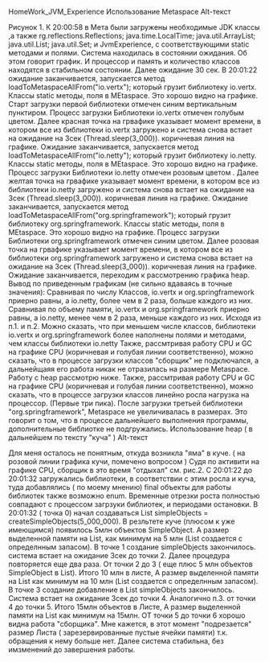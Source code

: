 HomeWork_JVM_Experience
Использование Metaspace
Alt-текст

Рисунок 1.
К 20:00:58 в Мета были загружены необходимые JDK классы ,а также rg.reflections.Reflections; java.time.LocalTime; java.util.ArrayList; java.util.List; java.util.Set; и JvmExperience, с соответствующими static методами и полями. Система находилась в состоянии ожидания. Об этом говорит график. И процессор и память и количество классов находятся в стабильном состоянии.
Далее ожидание 30 сек.
В 20:01:22 ожидание заканчивается, запускается метод loadToMetaspaceAllFrom("io.vertx"); который грузит библиотеку io.vertx. Классы static методы, поля в MEtaspace. Это хорошо видно на графике. Старт загрузки первой библиотеки отмечен синим вертикальным пунктиром. Процесс загрузки Библиотеки io.vertx отмечен голубым цветом.
Далее красная точка на грвафике указывает момент времени, в котором все из библиотеки io.vertx загружено и система снова встает на ожидание на 3сек (Thread.sleep(3_000)). коричневая линия на графике.
Ожидание заканчивается, запускается метод loadToMetaspaceAllFrom("io.netty"); который грузит библиотеку io.netty. Классы static методы, поля в MEtaspace. Это хорошо видно на графике. Процесс загрузки Библиотеки io.netty отмечен розовым цветом .
Далее желтая точка на грвафике указывает момент времени, в котором все из библиотеки io.netty загружено и система снова встает на ожидание на 3сек (Thread.sleep(3_000)). коричневая линия на графике.
Ожидание заканчивается, запускается метод loadToMetaspaceAllFrom("org.springframework"); который грузит библиотеку org.springframework. Классы static методы, поля в MEtaspace. Это хорошо видно на графике. Процесс загрузки Библиотеки org.springframework отмечен синим цветом.
Далее розовая точка на грвафике указывает момент времени, в котором все из библиотеки org.springframework загружено и система снова встает на ожидание на 3сек (Thread.sleep(3_000)). коричневая линия на графике.
Ожидание заканчивается, переходим к рассмотрению графика heap.
Вывод по приведенным графикам (не сильно вдаваясь в точные значения):
Сравнивая по числу Классов, io.vertx и org.springframework приерно равны, а io.netty, более чем в 2 раза, больше каждого из них.
Сравнивая по объему памяти, io.vertx и org.springframework приерно равны, а io.netty, менее чем в 2 раза, меньше каждого из них.
Исходя из п.1. и п.2. Можно сказать, что при меньшем числе классов, библиотеки io.vertx и org.springframework более наполнены полями и методами, чем классы библиотеки io.netty
Также, рассмтривая работу CPU и GC на графике CPU (коричневая и голубая линии соответственно), можно сказать, что в процессе загрузки классов "сборщик" не подключался, а дальнейщаяя его работа никак не отразилась на размере Metaspace. Работу с heap рассмотрю ниже.
Также, рассмтривая работу CPU и GC на графике CPU (коричневая и голубая линии соответственно), можно сказать, что в процессе загрузки классов линейно росла нагрузка на процессор. (Первые три пика).
После загрузки третьей библиотеки "org.springframework", Metaspace не увеличивалась в размерах. Это говорит о том, что в процессе дальнейшего выполнения программы, дополнительные библиотке не подгружались.
Использование heap ( в дальнейшем по тексту "куча" )
Alt-текст

Для меня осталось не понятным, откуда возникла "яма" в куче. ( на розовой линии графика кучи, помечено вопросом ) Судя по активити на графике CPU, сборщик в это время "отдыхал" см. рис.2.
C 20:01:22 до 20:01:32 загружались библиотеки, в соответствии с этим росла и куча, туда добавлялись ( по моему мнению) final объекты для работы библиотек также возможно enum. Временные отрезки роста полностью совпадают с процессом загрзуки библиотек, и периодами остановки.
В 20:01:32 ( точка 0) начал создаваться List simpleObjects = createSimpleObjects(5_000_000). В резльтете куче (плюсом к уже имеющимся) появилось 5млн объектов SimpleObject. А размер выделенной памяти на List, как минимум на 5 млн (List создается с определнным запасом). В точке 1 создание simpleObjects закончилось. система встает на ожидание 3сек до точки 2.
Далее процедура повторяется еще два раза. От точки 2 до 3 ( еще плюс 5 млн объектов SimpleObject в List). Итого 10 млн в листе, А размер выделенной памяти на List как минимум на 10 млн (List создается с определнным запасом). В точке 3 создание добавление в List simpleObjects закончилось. Cистема встает на ожидание 3сек до точки 4.
Аналогично п.3. от точки 4 до точки 5. Итого 15млн объектов в Листе, А размер выделенной памяти на List как минимум на 15млн.
ОТ точки 5 до точки 6 хорошо видна работа "сборщика". Мне кажется, в этот момент "подрезается" размер Листа ( зарезервированные пустые ячейки памяти) т.к. обращения к нему больше нет.
Далее система стабильна, без имзменений до завершения работы.
